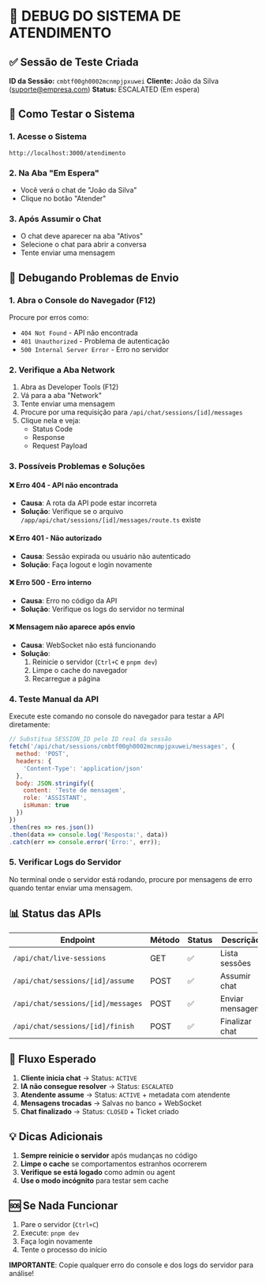 # 🔧 DEBUG DO SISTEMA DE ATENDIMENTO

## ✅ Sessão de Teste Criada

**ID da Sessão:** `cmbtf00gh0002mcnmpjpxuwei`
**Cliente:** João da Silva (suporte@empresa.com)
**Status:** ESCALATED (Em espera)

## 🎯 Como Testar o Sistema

### 1. **Acesse o Sistema**
```
http://localhost:3000/atendimento
```

### 2. **Na Aba "Em Espera"**
- Você verá o chat de "João da Silva"
- Clique no botão "Atender"

### 3. **Após Assumir o Chat**
- O chat deve aparecer na aba "Ativos"
- Selecione o chat para abrir a conversa
- Tente enviar uma mensagem

## 🐛 Debugando Problemas de Envio

### 1. **Abra o Console do Navegador** (F12)
Procure por erros como:
- `404 Not Found` - API não encontrada
- `401 Unauthorized` - Problema de autenticação
- `500 Internal Server Error` - Erro no servidor

### 2. **Verifique a Aba Network**
1. Abra as Developer Tools (F12)
2. Vá para a aba "Network" 
3. Tente enviar uma mensagem
4. Procure por uma requisição para `/api/chat/sessions/[id]/messages`
5. Clique nela e veja:
   - Status Code
   - Response
   - Request Payload

### 3. **Possíveis Problemas e Soluções**

#### ❌ **Erro 404 - API não encontrada**
- **Causa**: A rota da API pode estar incorreta
- **Solução**: Verifique se o arquivo `/app/api/chat/sessions/[id]/messages/route.ts` existe

#### ❌ **Erro 401 - Não autorizado**
- **Causa**: Sessão expirada ou usuário não autenticado
- **Solução**: Faça logout e login novamente

#### ❌ **Erro 500 - Erro interno**
- **Causa**: Erro no código da API
- **Solução**: Verifique os logs do servidor no terminal

#### ❌ **Mensagem não aparece após envio**
- **Causa**: WebSocket não está funcionando
- **Solução**: 
  1. Reinicie o servidor (`Ctrl+C` e `pnpm dev`)
  2. Limpe o cache do navegador
  3. Recarregue a página

### 4. **Teste Manual da API**

Execute este comando no console do navegador para testar a API diretamente:

```javascript
// Substitua SESSION_ID pelo ID real da sessão
fetch('/api/chat/sessions/cmbtf00gh0002mcnmpjpxuwei/messages', {
  method: 'POST',
  headers: {
    'Content-Type': 'application/json'
  },
  body: JSON.stringify({
    content: 'Teste de mensagem',
    role: 'ASSISTANT',
    isHuman: true
  })
})
.then(res => res.json())
.then(data => console.log('Resposta:', data))
.catch(err => console.error('Erro:', err));
```

### 5. **Verificar Logs do Servidor**

No terminal onde o servidor está rodando, procure por mensagens de erro quando tentar enviar uma mensagem.

## 📊 Status das APIs

| Endpoint | Método | Status | Descrição |
|----------|---------|--------|-----------|
| `/api/chat/live-sessions` | GET | ✅ | Lista sessões |
| `/api/chat/sessions/[id]/assume` | POST | ✅ | Assumir chat |
| `/api/chat/sessions/[id]/messages` | POST | ✅ | Enviar mensagem |
| `/api/chat/sessions/[id]/finish` | POST | ✅ | Finalizar chat |

## 🔄 Fluxo Esperado

1. **Cliente inicia chat** → Status: `ACTIVE`
2. **IA não consegue resolver** → Status: `ESCALATED`
3. **Atendente assume** → Status: `ACTIVE` + metadata com atendente
4. **Mensagens trocadas** → Salvas no banco + WebSocket
5. **Chat finalizado** → Status: `CLOSED` + Ticket criado

## 💡 Dicas Adicionais

1. **Sempre reinicie o servidor** após mudanças no código
2. **Limpe o cache** se comportamentos estranhos ocorrerem
3. **Verifique se está logado** como admin ou agent
4. **Use o modo incógnito** para testar sem cache

## 🆘 Se Nada Funcionar

1. Pare o servidor (`Ctrl+C`)
2. Execute: `pnpm dev`
3. Faça login novamente
4. Tente o processo do início

**IMPORTANTE**: Copie qualquer erro do console e dos logs do servidor para análise!

